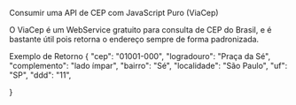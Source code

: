 Consumir uma API de CEP com JavaScript Puro (ViaCep)

O ViaCep é um WebService gratuito para consulta de CEP do Brasil, e é bastante útil pois retorna o endereço sempre de forma padronizada.

Exemplo de Retorno
{
    "cep": "01001-000",
    "logradouro": "Praça da Sé",
    "complemento": "lado ímpar",
    "bairro": "Sé",
    "localidade": "São Paulo",
    "uf": "SP",
     "ddd": "11",

}
